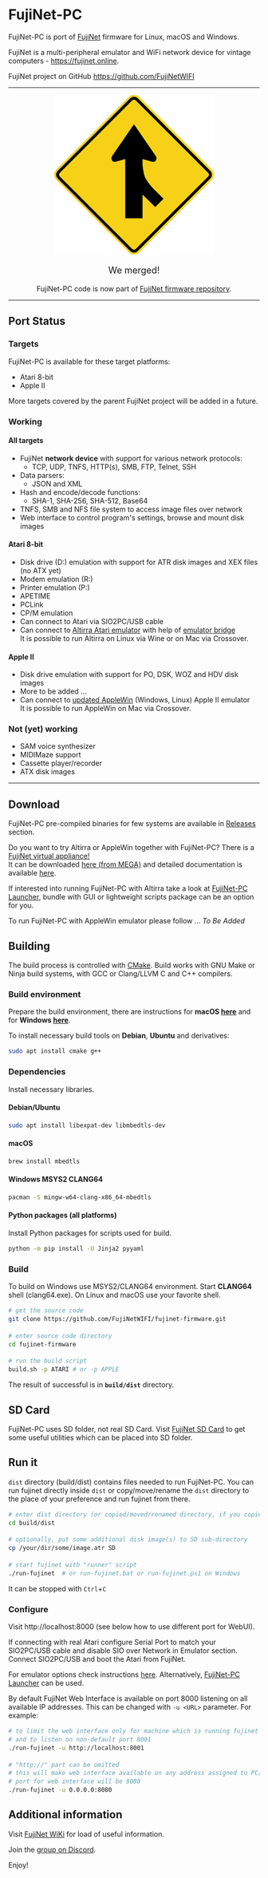 FujiNet-PC   
===========

FujiNet-PC is port of [FujiNet](https://github.com/FujiNetWIFI) firmware for Linux, macOS and Windows.

FujiNet is a multi-peripheral emulator and WiFi network device for vintage computers - https://fujinet.online.

FujiNet project on GitHub https://github.com/FujiNetWIFI

-------------------------------------------------------------------

<div style="text-align: center;">
<p><img src="merge.png" alt="Merge Sign"></img></p>
<p style="font-size: large;">We merged!</p>
<p>FujiNet-PC code is now part of <a href="https://github.com/FujiNetWIFI/fujinet-firmware">FujiNet firmware repository</a>.</p>
</div>  


-------------------------------------------------------------------

## Port Status

### Targets

FujiNet-PC is available for these target platforms:

- Atari 8-bit
- Apple II

More targets covered by the parent FujiNet project will be added in a future.

### Working

#### All targets

- FujiNet **network device** with support for various network protocols:
  - TCP, UDP, TNFS, HTTP(s), SMB, FTP, Telnet, SSH
- Data parsers:
  - JSON and XML
- Hash and encode/decode functions:
  - SHA-1, SHA-256, SHA-512, Base64
- TNFS, SMB and NFS file system to access image files over network
- Web interface to control program's settings, browse and mount disk images

#### Atari 8-bit

- Disk drive (D:) emulation with support for ATR disk images and XEX files (no ATX yet)
- Modem emulation (R:)
- Printer emulation (P:)
- APETIME
- PCLink
- CP/M emulation
- Can connect to Atari via SIO2PC/USB cable
- Can connect to [Altirra Atari emulator](https://virtualdub.org/altirra.html) with help of [emulator bridge](https://github.com/FujiNetWIFI/fujinet-emulator-bridge)<br>
  It is possible to run Altirra on Linux via Wine or on Mac via Crossover.

#### Apple II

- Disk drive emulation with support for PO, DSK, WOZ and HDV disk images
- More to be added ...
- Can connect to [updated AppleWin](https://github.com/FujiNetWIFI/AppleWin) (Windows, Linux) Apple II emulator<br>
  It is possible to run AppleWin on Mac via Crossover.

### Not (yet) working

- SAM voice synthesizer
- MIDIMaze support
- Cassette player/recorder
- ATX disk images

-------------------------------------------------------------------

## Download

FujiNet-PC pre-compiled binaries for few systems are available in [Releases](https://github.com/FujiNetWIFI/fujinet-pc/releases) section.

Do you want to try Altirra or AppleWin together with FujiNet-PC? There is a [FujiNet virtual appliance!](https://github.com/FujiNetWIFI/fujinet-vm)<br>
It can be downloaded [here (from MEGA)](http://go.atariorbit.org/virtual) and detailed documentation is available [here](https://fujinet-vm.readthedocs.io/). 

If interested into running FujiNet-PC with Altirra take a look at [FujiNet-PC Launcher](https://github.com/a8jan/fujinet-pc-launcher), bundle with GUI or lightweight scripts package can be an option for you.

To run FujiNet-PC with AppleWin emulator please follow ... *To Be Added*

## Building

The build process is controlled with [CMake](https://cmake.org/). Build works with GNU Make or Ninja build systems, with GCC or Clang/LLVM C and C++ compilers.

### Build environment

Prepare the build environment, there are instructions for **macOS [here](macOS.md)** and for **Windows [here](Windows.md)**.

To install necessary build tools on **Debian**, **Ubuntu** and derivatives:

```sh
sudo apt install cmake g++
```

### Dependencies

Install necessary libraries.

#### Debian/Ubuntu

```sh
sudo apt install libexpat-dev libmbedtls-dev
```

#### macOS

```sh
brew install mbedtls
```

#### Windows MSYS2 CLANG64

```sh
pacman -S mingw-w64-clang-x86_64-mbedtls
```

#### Python packages (all platforms)

Install Python packages for scripts used for build.

```sh
python -m pip install -U Jinja2 pyyaml
```

### Build

To build on Windows use MSYS2/CLANG64 environment. Start **CLANG64** shell (clang64.exe). On Linux and macOS use your favorite shell.

```sh
# get the source code
git clone https://github.com/FujiNetWIFI/fujinet-firmware.git

# enter source code directory
cd fujinet-firmware

# run the build script
build.sh -p ATARI # or -p APPLE

```

The result of successful is in **`build/dist`** directory.

## SD Card

FujiNet-PC uses SD folder, not real SD Card. Visit [FujiNet SD Card](https://github.com/FujiNetWIFI/fujinet-sd-card) to get some useful utilities which can be placed into SD folder.


## Run it

`dist` directory (build/dist) contains files needed to run FujiNet-PC. You can run fujinet directly inside `dist` or copy/move/rename the `dist` directory to the place of your preference and run fujinet from there.

```sh
# enter dist directory (or copied/moved/renamed directory, if you copied/moved/...), must be inside
cd build/dist

# optionally, put some additional disk image(s) to SD sub-directory
cp /your/dir/some/image.atr SD

# start fujinet with "runner" script
./run-fujinet  # or run-fujinet.bat or run-fujinet.ps1 on Windows
```

It can be stopped with `Ctrl`+`C`

### Configure

Visit http://localhost:8000 (see below how to use different port for WebUI).

If connecting with real Atari configure Serial Port to match your SIO2PC/USB cable and disable SIO over Network in Emulator section. Connect SIO2PC/USB and boot the Atari from FujiNet.

For emulator options check instructions [here](https://github.com/FujiNetWIFI/fujinet-emulator-bridge). Alternatively, [FujiNet-PC Launcher](https://github.com/a8jan/fujinet-pc-launcher) can be used.

By default FujiNet Web Interface is available on port 8000 listening on all available IP addresses. This can be changed with `-u <URL>` parameter. For example:

```sh
# to limit the web interface only for machine which is running fujinet 
# and to listen on non-default port 8001
./run-fujinet -u http://localhost:8001

# "http://" part can be omitted
# this will make web interface available on any address assigned to PC/Mac/RPi
# port for web interface will be 8080
./run-fujinet -u 0.0.0.0:8080
```

## Additional information

Visit [FujiNet WiKi](https://github.com/FujiNetWIFI/fujinet-firmware/wiki) for load of useful information.

Join the [group on Discord](https://discord.gg/7MfFTvD).

Enjoy!
